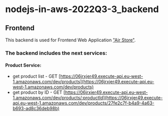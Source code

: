 # nodejs-in-aws-2022Q3-3_backend

## Frontend

This backend is used for Frontend Web Application ["Air Store"](https://d3c5hfqlpim7sq.cloudfront.net/).

### The backend includes the next services:

#### Product Service:
- get product list - GET [https://06jrxjer49.execute-api.eu-west-1.amazonaws.com/dev/products](https://06jrxjer49.execute-api.eu-west-1.amazonaws.com/dev/products)
- get product by ID - GET [https://06jrxjer49.execute-api.eu-west-1.amazonaws.com/dev/products/:productId](https://06jrxjer49.execute-api.eu-west-1.amazonaws.com/dev/products/27fe2c7f-b4a9-4a63-b693-ad8c36deb98b)

